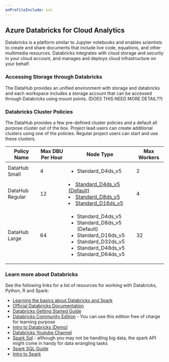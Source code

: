```yaml
---
onProfileInclude: ssc
---
```


## Azure Databricks for Cloud Analytics

Databricks is a platform similar to Jupyter notebooks and enables scientists to create and share documents that include live code, equations, and other multimedia resources. Databricks integrates with cloud storage and security in your cloud account, and manages and deploys cloud infrastructure on your behalf.

### Accessing Storage through Databricks

The DataHub provides an unified environment with storage and databricks and each workspace includes a storage account that can be accessed through Databricks using mount points. (DOES THIS NEED MORE DETAIL??)

### Databricks Cluster Policies

The DataHub provides a few pre-defined cluster policies and a default all purpose cluster out of the box. Project lead users can create additional clusters using one of the policies. Regular project users can start and use these clusters.

|Policy Name | Max DBU Per Hour |Node Type |Max Workers |
|------------|------------------|----------|----------- |
| DataHub Small |4 |<ul><li>Standard_D4ds_v5</li></ul>|2|
| DataHub Regular | 12 | <u/><li>Standard_D4ds_v5 (Default)</li><li>Standard_D8ds_v5</li><li>Standard_D16ds_v5</li></ul>| 4| 
| DataHub Large|64|<ul><li>Standard_D4ds_v5</li><li>Standard_D8ds_v5 (Default)</li><li>Standard_D16ds_v5</li><li>Standard_D32ds_v5</li><li>Standard_D48ds_v5</li><li>Standard_D64ds_v5</li></ul>|32 |

### Learn more about Databricks

See the following links for a list of resources for working with Databricks, Python, R and Spark:

- [Learning the basics about Databricks and Spark](Databricks/Databricks-and-Spark-SQL-tutorials)
- [Official Databricks Documentation](https://docs.databricks.com/)
- [Databricks Getting Started Guide]( https://docs.databricks.com/getting-started/index.html)
- [Databricks Community Edition](https://databricks.com/product/faq/community-edition) - You can use this edition free of charge for learning purpose
- [Intro to Databricks (Demo)](https://www.youtube.com/watch?v=n-yt_3HvkOI&t=27s)
- [Databricks Youtube Channel](https://www.youtube.com/channel/UC3q8O3Bh2Le8Rj1-Q-_UUbA)
- [Spark Sql](https://docs.databricks.com/spark/latest/spark-sql/index.html) - although you may not be handling big data, the spark API might come in handy for data wrangling tasks 
- [Spark SQL Guide](https://spark.apache.org/docs/latest/sql-programming-guide.html)
- [Intro to Spark](https://www.kdnuggets.com/2018/10/apache-spark-introduction-beginners.html)




